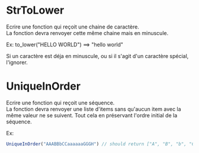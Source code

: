 # StrToLower  
Ecrire une fonction qui reçoit une chaine de caractère.  
La fonction devra renvoyer cette même chaine mais en minuscule.  

Ex: to_lower("HELLO WORLD") ==> "hello world"  

Si un caractère est déja en minuscule, ou si il s'agit d'un caractère spécial, l'ignorer.  



# UniqueInOrder

Ecrire une fonction qui reçoit une séquence.  
La fonction devra renvoyer une liste d'items sans qu'aucun item avec la même valeur ne se suivent. Tout cela en préservant l'ordre initial de la séquence.  
   
   Ex:
```javascript
UniqueInOrder("AAABBbCCaaaaaaGGGH") // should return ["A", "B", "b", "C", "a", "G", "H"]
```

